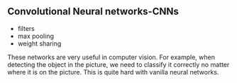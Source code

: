 ## Convolutional Neural networks-CNNs

- filters
-  max pooling 
-  weight sharing

These networks are very useful in computer vision. For example, when detecting the object in the picture, we need to classify it correctly no matter where it is on the picture. This is quite hard with vanilla neural networks. 


